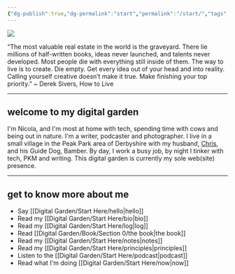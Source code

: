 ```yaml
---
{"dg-publish":true,"dg-permalink":"start","permalink":"/start/","tags":["gardenEntry"],"created":"","updated":""}
---
```



![](https://source.unsplash.com/LaqL8nxiacc/1900x1200)

“The most valuable real estate in the world is the graveyard. There lie millions of half-written books, ideas never launched, and talents never developed. Most people die with everything still inside of them. The way to live is to create. Die empty. Get every idea out of your head and into reality. Calling yourself creative doesn’t make it true. Make finishing your top priority.” ~ Derek Sivers, How to Live 

---

## welcome to my digital garden

I'm Nicola, and I'm most at home with tech, spending time with cows and being out in nature. I'm a writer, podcaster and photographer. I live in a small village in the Peak Park area of Derbyshire with my husband, [Chris](https://theblindwoodturner.co.uk), and his Guide Dog, Bamber. By day, I work a busy job, by night I tinker with tech, PKM and writing. This digital garden is currently my sole web(site) presence.

---

## get to know more about me

- Say [[Digital Garden/Start Here/hello\|hello]]
- Read my [[Digital Garden/Start Here/bio\|bio]]
- Read my [[Digital Garden/Start Here/log\|log]]
- Read [[Digital Garden/Book/Section 0/the book\|the book]]
- Read my [[Digital Garden/Start Here/notes\|notes]]
- Read my [[Digital Garden/Start Here/principles\|principles]]
- Listen to the [[Digital Garden/Start Here/podcast\|podcast]]
- Read what I'm doing [[Digital Garden/Start Here/now\|now]]


